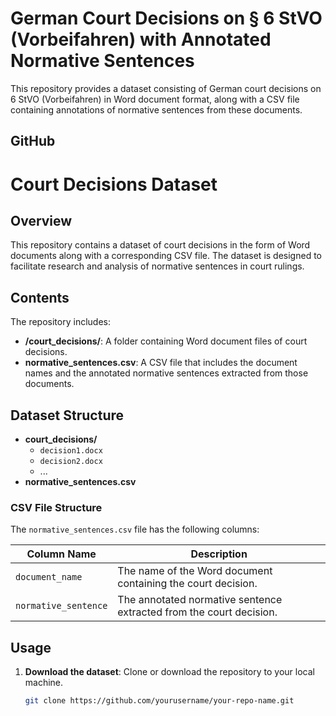# German Court Decisions on § 6 StVO (Vorbeifahren) with Annotated Normative Sentences

This repository provides a dataset consisting of German court decisions on 6 StVO (Vorbeifahren) in Word document format, along with a CSV file containing annotations of normative sentences from these documents. 

## GitHub

# Court Decisions Dataset

## Overview

This repository contains a dataset of court decisions in the form of Word documents along with a corresponding CSV file. The dataset is designed to facilitate research and analysis of normative sentences in court rulings.

## Contents

The repository includes:

- **/court_decisions/**: A folder containing Word document files of court decisions.
- **normative_sentences.csv**: A CSV file that includes the document names and the annotated normative sentences extracted from those documents.

## Dataset Structure

- **court_decisions/**
  - `decision1.docx`
  - `decision2.docx`
  - ...
- **normative_sentences.csv**
  
### CSV File Structure

The `normative_sentences.csv` file has the following columns:

| Column Name            | Description                                               |
|-----------------------|-----------------------------------------------------------|
| `document_name`       | The name of the Word document containing the court decision. |
| `normative_sentence`   | The annotated normative sentence extracted from the court decision.  |

## Usage

1. **Download the dataset**: Clone or download the repository to your local machine.
   
   ```bash
   git clone https://github.com/yourusername/your-repo-name.git
